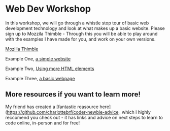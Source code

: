 # Web Dev Workshop
In this workshop, we will go through a whistle stop tour of basic web development technology and look at what makes up a basic website. Please sign up to Mozzila Thimble - Through this you will be able to play around with the examples I have made for you, and work on your own versions.

[Mozilla Thimble](https://thimble.mozilla.org/en-US/)

Example One, [a simple website](https://thimble.mozilla.org/en-US/user/rosie934/2372948)


Example Two, [Using more HTML elements](https://thimbleprojects.org/rosie934/687677/)


Example Three, [a basic webpage](https://thimbleprojects.org/rosie934/687680/)


## More resources if you want to learn more!
My friend has created a [fantastic reasource here](https://github.com/charlottebrf/coder-newbie-advice_ which I highly reccomend you check out - it has links and advice on next steps to learn to code online, in-person and for free!

